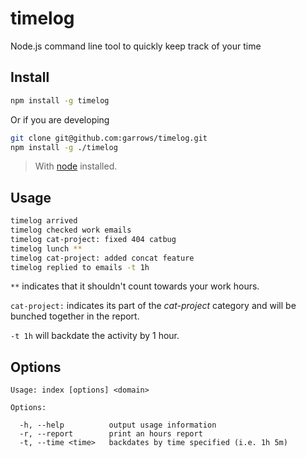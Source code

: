timelog
=========

Node.js command line tool to quickly keep track of your time

Install
----

```bash
npm install -g timelog
```

Or if you are developing
```bash
git clone git@github.com:garrows/timelog.git
npm install -g ./timelog
```

> With [node](http://nodejs.org) installed.

Usage
-----

```bash
timelog arrived
timelog checked work emails
timelog cat-project: fixed 404 catbug
timelog lunch **
timelog cat-project: added concat feature
timelog replied to emails -t 1h
```

`**` indicates that it shouldn't count towards your work hours.

`cat-project:` indicates its part of the _cat-project_ category and will be bunched together in the report.

`-t 1h` will backdate the activity by 1 hour.

Options
----

```
Usage: index [options] <domain>

Options:

  -h, --help          output usage information
  -r, --report        print an hours report
  -t, --time <time>   backdates by time specified (i.e. 1h 5m)
```

